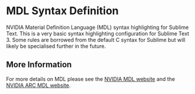 # MDL Syntax Definition
NVIDIA Material Definition Language (MDL) syntax highlighting for Sublime Text. This is a very basic syntax highlighting configuration for Sublime Text 3. Some rules are borrowed from the default C syntax for Sublime but will likely be specialised further in the future.
## More Information
For more details on MDL please see the [NVIDIA MDL website](http://www.nvidia.com/object/material-definition-language.html) and the [NVIDIA ARC MDL website](http://www.nvidia-arc.com/products/iray/mdl-materials.html).

